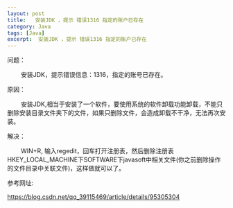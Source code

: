 ```yaml
---
layout: post
title:   安装JDK ，提示 错误1316 指定的账户已存在 
category: Java
tags: [Java]
excerpt:  安装JDK ，提示 错误1316 指定的账户已存在
---
```


问题：


        安装JDK，提示错误信息：1316，指定的账号已存在。


原因：


        安装JDK,相当于安装了一个软件，要使用系统的软件卸载功能卸载，不能只删除安装目录文件夹下的文件，如果只删除文件，会造成卸载不干净，无法再次安装。


解决：


        WIN+R, 输入regedit，回车打开注册表，然后删除注册表HKEY_LOCAL_MACHINE下SOFTWARE下javasoft中相关文件(你之前删除操作的文件目录中关联文件)，这样做就可以了。


参考网址:

<https://blog.csdn.net/qq_39115469/article/details/95305304>




